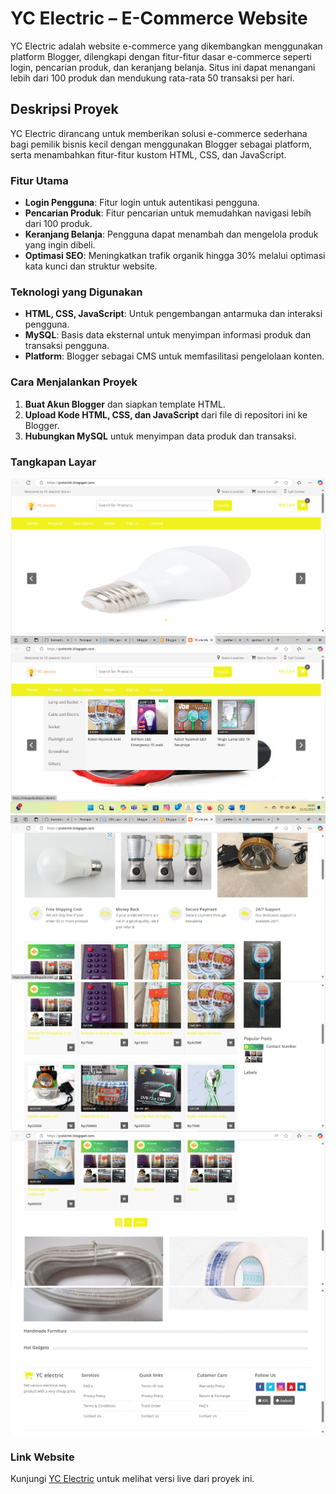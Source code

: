 # YC Electric – E-Commerce Website

YC Electric adalah website e-commerce yang dikembangkan menggunakan platform Blogger, dilengkapi dengan fitur-fitur dasar e-commerce seperti login, pencarian produk, dan keranjang belanja. Situs ini dapat menangani lebih dari 100 produk dan mendukung rata-rata 50 transaksi per hari.

## Deskripsi Proyek
YC Electric dirancang untuk memberikan solusi e-commerce sederhana bagi pemilik bisnis kecil dengan menggunakan Blogger sebagai platform, serta menambahkan fitur-fitur kustom HTML, CSS, dan JavaScript.

### Fitur Utama
- **Login Pengguna**: Fitur login untuk autentikasi pengguna.
- **Pencarian Produk**: Fitur pencarian untuk memudahkan navigasi lebih dari 100 produk.
- **Keranjang Belanja**: Pengguna dapat menambah dan mengelola produk yang ingin dibeli.
- **Optimasi SEO**: Meningkatkan trafik organik hingga 30% melalui optimasi kata kunci dan struktur website.

### Teknologi yang Digunakan
- **HTML, CSS, JavaScript**: Untuk pengembangan antarmuka dan interaksi pengguna.
- **MySQL**: Basis data eksternal untuk menyimpan informasi produk dan transaksi pengguna.
- **Platform**: Blogger sebagai CMS untuk memfasilitasi pengelolaan konten.

### Cara Menjalankan Proyek
1. **Buat Akun Blogger** dan siapkan template HTML.
2. **Upload Kode HTML, CSS, dan JavaScript** dari file di repositori ini ke Blogger.
3. **Hubungkan MySQL** untuk menyimpan data produk dan transaksi.

### Tangkapan Layar
![Screenshot 1](images/Picture7.png)
![Screenshot 2](images/Picture8.png)
![Screenshot 3](images/Picture9.png)
![Screenshot 4](images/Picture10.png)
![Screenshot 5](images/Picture11.png)
![Screenshot 6](images/Picture12.png)

### Link Website
Kunjungi [YC Electric](https://ycelectric.blogspot.com/) untuk melihat versi live dari proyek ini.
